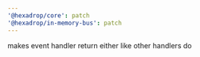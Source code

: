 ```yaml
---
'@hexadrop/core': patch
'@hexadrop/in-memory-bus': patch
---
```


makes event handler return either like other handlers do
